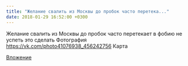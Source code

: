 ```yaml
---
title: "Желание свалить из Москвы до пробок часто перетека..."
date: 2018-01-29 16:52:00 +0300
---
```


Желание свалить из Москвы до пробок часто перетекает в фобию не успеть это сделать
Фотография
https://vk.com/photo41076938_456242756
Карта

[Вложение](https://vk.com/photo41076938_456242756)

